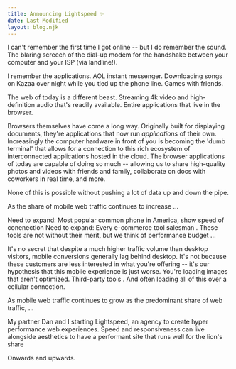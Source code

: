 ```yaml
---
title: Announcing Lightspeed ✨
date: Last Modified
layout: blog.njk
---
```


I can't remember the first time I got online -- but I do remember the sound. The blaring screech of the dial-up modem for the handshake between your computer and your ISP (via landline!). 

I remember the applications. AOL instant messenger. Downloading songs on Kazaa over night while you tied up the phone line. Games with friends. 

The web of today is a different beast. Streaming 4k video and high-definition audio that's readily available. Entire applications that live in the browser.

Browsers themselves have come a long way. Originally built for displaying documents, they're applications that now run _applications_ of their own. Increasingly the computer hardware in front of you is becoming the 'dumb terminal' that allows for a connection to this rich ecosystem of interconnected applications hosted in the cloud. The browser applications of today are capable of doing so much -- allowing us to share high-quality photos and videos with friends and family, collaborate on docs with coworkers in real time, and more.

None of this is possible without pushing a lot of data up and down the pipe. 

As the share of mobile web traffic continues to increase ... 

Need to expand: Most popular common phone in America, show speed of conenection 
Need to expand: Every e-commerce tool salesman . These tools are not without their merit, but we think of performance budget ... 

It's no secret that despite a much higher traffic volume than desktop visitors, mobile conversions generally lag behind desktop. It's not because these customers are less interested in what you're offering -- it's our hypothesis that this mobile experience is just worse. You're loading images that aren't optimized. Third-party tools . And often loading all of this over a cellular connection. 

As mobile web traffic continues to grow as the predominant share of web traffic, ... 

My partner Dan and I starting Lightspeed, an agency to create hyper performance web experiences. Speed and responsiveness can live alongside aesthetics to have a performant site that runs well for the lion's share   

Onwards and upwards. 



